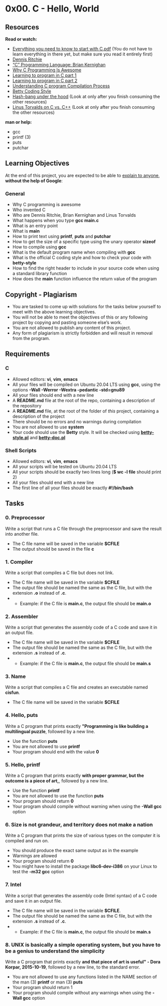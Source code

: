 # 0x00. C - Hello, World

## Resources

**Read or watch:**

- [Everything you need to know to start with C.pdf](https://alx-intranet.hbtn.io/rltoken/P01aLj9BDfDUOv-y9x82Yw) (You do not have to learn everything in there yet, but make sure you read it entirely first)
- [Dennis Ritchie](https://alx-intranet.hbtn.io/rltoken/YWFrRob_-Yo-_NQikMLI-g)
- [“C” Programming Language: Brian Kernighan](https://alx-intranet.hbtn.io/rltoken/W4oygfMgAp5Hyc7o6QuSYQ)
- [Why C Programming Is Awesome](https://alx-intranet.hbtn.io/rltoken/WYdE1novaWa0yt5fzGvLBw)
- [Learning to program in C part 1](https://alx-intranet.hbtn.io/rltoken/aE_pZLbexuLroHA0FmjLbw)
- [Learning to program in C part 2](https://alx-intranet.hbtn.io/rltoken/3a5y1N-0FlTaPbKRxlRLlQ)
- [Understanding C program Compilation Process](https://alx-intranet.hbtn.io/rltoken/idYJyVfQRZ9e5aljiT5UKg)
- [Betty Coding Style](https://alx-intranet.hbtn.io/rltoken/Iu2Vb1CbDPMHuDJG1iILKA)
- [Hash-bang under the hood](https://alx-intranet.hbtn.io/rltoken/zwv5CHLybXN6KFmsjbu_tg) (Look at only after you finish consuming the other resources)
- [Linus Torvalds on C vs. C++](https://alx-intranet.hbtn.io/rltoken/JrokM8Pk6bd9wPqQvEfSAA) (Look at only after you finish consuming the other resources)

**man or help:**

- gcc
- printf (3)
- puts
- putchar

## Learning Objectives

At the end of this project, you are expected to be able to
[explain to anyone](https://alx-intranet.hbtn.io/rltoken/VGWjGaWZbgcLYTwfLEBmmQ), **without the help of Google**:

### General

- Why C programming is awesome
- Who invented C
- Who are Dennis Ritchie, Brian Kernighan and Linus Torvalds
- What happens when you type **gcc main.c**
- What is an entry point
- What is **main**
- How to print text using **printf**, **puts** and **putchar**
- How to get the size of a specific type using the unary operator **sizeof**
- How to compile using **gcc**
- What is the default program name when compiling with **gcc**
- What is the official C coding style and how to check your code with **betty-style**
- How to find the right header to include in your source code when using a standard library function
- How does the **main** function influence the return value of the program

## Copyright - Plagiarism

- You are tasked to come up with solutions for the tasks below yourself to meet with the above learning objectives.
- You will not be able to meet the objectives of this or any following project by copying and pasting someone else’s work.
- You are not allowed to publish any content of this project.
- Any form of plagiarism is strictly forbidden and will result in removal from the program.

## Requirements

### C

- Allowed editors: **vi**, **vim**, **emacs**
- All your files will be compiled on Ubuntu 20.04 LTS using **gcc**, using the options **-Wall -Werror -Wextra -pedantic -std=gnu89**
- All your files should end with a new line
- A **README.md** file at the root of the repo, containing a description of the repository
- A **README.md** file, at the root of the folder of _this_ project, containing a description of the project
- There should be no errors and no warnings during compilation
- You are not allowed to use **system**
- Your code should use the **Betty** style. It will be checked using [**betty-style.pl**](https://github.com/holbertonschool/Betty/blob/master/betty-style.pl) and [**betty-doc.pl**](https://github.com/holbertonschool/Betty/blob/master/betty-doc.pl)

### Shell Scripts

- Allowed editors: **vi**, **vim**, **emacs**
- All your scripts will be tested on Ubuntu 20.04 LTS
- All your scripts should be exactly two lines long (**$ wc -l file** should print 2)
- All your files should end with a new line
- The first line of all your files should be exactly **#!/bin/bash**

## Tasks

### 0. Preprocessor

Write a script that runs a C file through the preprocessor and
save the result into another file.

- The C file name will be saved in the variable **$CFILE**
- The output should be saved in the file **c**

### 1. Compiler

Write a script that compiles a C file but does not link.

- The C file name will be saved in the variable **$CFILE**
- The output file should be named the same as the C file, but with the extension **.o** instead of **.c**.
- - Example: if the C file is **main.c**, the output file should be **main.o**

### 2. Assembler

Write a script that generates the assembly code of a C code and save it in an output file.

- The C file name will be saved in the variable **$CFILE**
- The output file should be named the same as the C file, but with the extension **.s** instead of **.c**.
- - Example: if the C file is **main.c**, the output file should be **main.s**

### 3. Name

Write a script that compiles a C file and creates an executable named **cisfun**.

- The C file name will be saved in the variable **$CFILE**

### 4. Hello, puts

Write a C program that prints exactly **"Programming is like building a multilingual puzzle**, followed by a new line.

- Use the function **puts**
- You are not allowed to use **printf**
- Your program should end with the value **0**

### 5. Hello, printf

Write a C program that prints exactly **with proper grammar, but the outcome is a piece of art,**, followed by a new line.

- Use the function **printf**
- You are not allowed to use the function **puts**
- Your program should return **0**
- Your program should compile without warning when using the **-Wall gcc** option

### 6. Size is not grandeur, and territory does not make a nation

Write a C program that prints the size of various types on the computer it is compiled and run on.

- You should produce the exact same output as in the example
- Warnings are allowed
- Your program should return **0**
- You might have to install the package **libc6-dev-i386** on your Linux to test the **-m32 gcc** option

### 7. Intel

Write a script that generates the assembly code (Intel syntax) of a C code and save it in an output file.

- The C file name will be saved in the variable **$CFILE**.
- The output file should be named the same as the C file, but with the extension **.s** instead of **.c**.
- - Example: if the C file is **main.c**, the output file should be **main.s**

### 8. UNIX is basically a simple operating system, but you have to be a genius to understand the simplicity

Write a C program that prints exactly **and that piece of art is useful" - Dora Korpar, 2015-10-19**, followed by a new line, to the standard error.

- You are not allowed to use any functions listed in the NAME section of the man (3) **printf** or man (3) **puts**
- Your program should return 1
- Your program should compile without any warnings when using the **-Wall gcc** option

